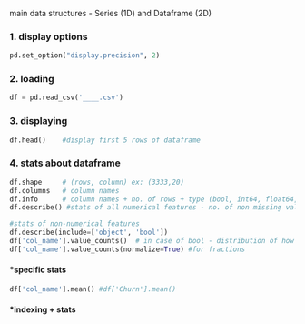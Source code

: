 main data structures - Series (1D) and Dataframe (2D)

### 1. display options
```python
pd.set_option("display.precision", 2)

```
### 2. loading
```python
df = pd.read_csv('____.csv')
```

### 3. displaying 
```python
df.head()    #display first 5 rows of dataframe
```

### 4. stats about dataframe
```python
df.shape     # (rows, column) ex: (3333,20)
df.columns   # column names
df.info      # column names + no. of rows + type (bool, int64, float64, object) - CAN FIND IF MISSING ENTRIES (don't match up to no. of rows in shape)
df.describe() #stats of all numerical features - no. of non missing values(Count), mean, std dev, range, median, 0.25 and 0.75 quartiles

#stats of non-numerical features
df.describe(include=['object', 'bool'])
df['col_name'].value_counts()  # in case of bool - distribution of how many rows have 0, and how many are 1
df['col_name'].value_counts(normalize=True) #for fractions

```
  ####  *specific stats 
    
```python
df['col_name'].mean() #df['Churn'].mean()
```

  ####  *indexing + stats
```python


```

